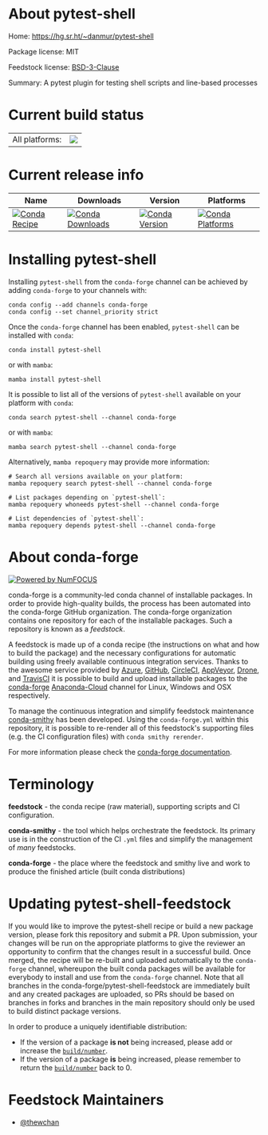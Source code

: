 About pytest-shell
==================

Home: https://hg.sr.ht/~danmur/pytest-shell

Package license: MIT

Feedstock license: [BSD-3-Clause](https://github.com/conda-forge/pytest-shell-feedstock/blob/main/LICENSE.txt)

Summary: A pytest plugin for testing shell scripts and line-based processes

Current build status
====================


<table><tr><td>All platforms:</td>
    <td>
      <a href="https://dev.azure.com/conda-forge/feedstock-builds/_build/latest?definitionId=13028&branchName=main">
        <img src="https://dev.azure.com/conda-forge/feedstock-builds/_apis/build/status/pytest-shell-feedstock?branchName=main">
      </a>
    </td>
  </tr>
</table>

Current release info
====================

| Name | Downloads | Version | Platforms |
| --- | --- | --- | --- |
| [![Conda Recipe](https://img.shields.io/badge/recipe-pytest--shell-green.svg)](https://anaconda.org/conda-forge/pytest-shell) | [![Conda Downloads](https://img.shields.io/conda/dn/conda-forge/pytest-shell.svg)](https://anaconda.org/conda-forge/pytest-shell) | [![Conda Version](https://img.shields.io/conda/vn/conda-forge/pytest-shell.svg)](https://anaconda.org/conda-forge/pytest-shell) | [![Conda Platforms](https://img.shields.io/conda/pn/conda-forge/pytest-shell.svg)](https://anaconda.org/conda-forge/pytest-shell) |

Installing pytest-shell
=======================

Installing `pytest-shell` from the `conda-forge` channel can be achieved by adding `conda-forge` to your channels with:

```
conda config --add channels conda-forge
conda config --set channel_priority strict
```

Once the `conda-forge` channel has been enabled, `pytest-shell` can be installed with `conda`:

```
conda install pytest-shell
```

or with `mamba`:

```
mamba install pytest-shell
```

It is possible to list all of the versions of `pytest-shell` available on your platform with `conda`:

```
conda search pytest-shell --channel conda-forge
```

or with `mamba`:

```
mamba search pytest-shell --channel conda-forge
```

Alternatively, `mamba repoquery` may provide more information:

```
# Search all versions available on your platform:
mamba repoquery search pytest-shell --channel conda-forge

# List packages depending on `pytest-shell`:
mamba repoquery whoneeds pytest-shell --channel conda-forge

# List dependencies of `pytest-shell`:
mamba repoquery depends pytest-shell --channel conda-forge
```


About conda-forge
=================

[![Powered by
NumFOCUS](https://img.shields.io/badge/powered%20by-NumFOCUS-orange.svg?style=flat&colorA=E1523D&colorB=007D8A)](https://numfocus.org)

conda-forge is a community-led conda channel of installable packages.
In order to provide high-quality builds, the process has been automated into the
conda-forge GitHub organization. The conda-forge organization contains one repository
for each of the installable packages. Such a repository is known as a *feedstock*.

A feedstock is made up of a conda recipe (the instructions on what and how to build
the package) and the necessary configurations for automatic building using freely
available continuous integration services. Thanks to the awesome service provided by
[Azure](https://azure.microsoft.com/en-us/services/devops/), [GitHub](https://github.com/),
[CircleCI](https://circleci.com/), [AppVeyor](https://www.appveyor.com/),
[Drone](https://cloud.drone.io/welcome), and [TravisCI](https://travis-ci.com/)
it is possible to build and upload installable packages to the
[conda-forge](https://anaconda.org/conda-forge) [Anaconda-Cloud](https://anaconda.org/)
channel for Linux, Windows and OSX respectively.

To manage the continuous integration and simplify feedstock maintenance
[conda-smithy](https://github.com/conda-forge/conda-smithy) has been developed.
Using the ``conda-forge.yml`` within this repository, it is possible to re-render all of
this feedstock's supporting files (e.g. the CI configuration files) with ``conda smithy rerender``.

For more information please check the [conda-forge documentation](https://conda-forge.org/docs/).

Terminology
===========

**feedstock** - the conda recipe (raw material), supporting scripts and CI configuration.

**conda-smithy** - the tool which helps orchestrate the feedstock.
                   Its primary use is in the construction of the CI ``.yml`` files
                   and simplify the management of *many* feedstocks.

**conda-forge** - the place where the feedstock and smithy live and work to
                  produce the finished article (built conda distributions)


Updating pytest-shell-feedstock
===============================

If you would like to improve the pytest-shell recipe or build a new
package version, please fork this repository and submit a PR. Upon submission,
your changes will be run on the appropriate platforms to give the reviewer an
opportunity to confirm that the changes result in a successful build. Once
merged, the recipe will be re-built and uploaded automatically to the
`conda-forge` channel, whereupon the built conda packages will be available for
everybody to install and use from the `conda-forge` channel.
Note that all branches in the conda-forge/pytest-shell-feedstock are
immediately built and any created packages are uploaded, so PRs should be based
on branches in forks and branches in the main repository should only be used to
build distinct package versions.

In order to produce a uniquely identifiable distribution:
 * If the version of a package **is not** being increased, please add or increase
   the [``build/number``](https://docs.conda.io/projects/conda-build/en/latest/resources/define-metadata.html#build-number-and-string).
 * If the version of a package **is** being increased, please remember to return
   the [``build/number``](https://docs.conda.io/projects/conda-build/en/latest/resources/define-metadata.html#build-number-and-string)
   back to 0.

Feedstock Maintainers
=====================

* [@thewchan](https://github.com/thewchan/)

